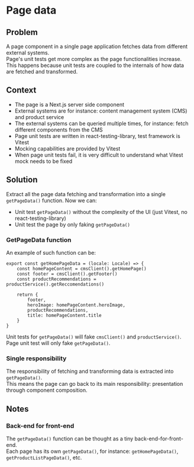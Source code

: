 # Page data

## Problem
A page component in a single page application fetches data from different external systems.  
Page's unit tests get more complex as the page functionalities increase.  
This happens because unit tests are coupled to the internals of how data are fetched and transformed.

## Context
- The page is a Next.js server side component
- External systems are for instance: content management system (CMS) and product service
- The external systems can be queried multiple times, for instance: fetch different components from the CMS
- Page unit tests are written in react-testing-library, test framework is Vitest
- Mocking capabilities are provided by Vitest
- When page unit tests fail, it is very difficult to understand what Vitest mock needs to be fixed

## Solution
Extract all the page data fetching and transformation into a single `getPageData()` function.
Now we can:
- Unit test `getPageData()` without the complexity of the UI (just Vitest, no react-testing-library)
- Unit test the page by only faking `getPageData()`

### GetPageData function
An example of such function can be:
```
export const getHomePageData = (locale: Locale) => {
    const homePageContent = cmsClient().getHomePage() 
    const footer = cmsClient().getFooter() 
    const productRecommendations = productService().getReccomendations() 
    
    return {
        footer,
        heroImage: homePageContent.heroImage,
        productRecommendations,
        title: homePageContent.title
    }
} 
```

Unit tests for `getPageData()` will fake `cmsClient()` and `productService()`.
Page unit test will only fake `getPageData()`.

### Single responsibility
The responsibility of fetching and transforming data is extracted into `getPageData()`.   
This means the page can go back to its main responsibility: presentation through component composition.

## Notes

### Back-end for front-end
The `getPageData()` function can be thought as a tiny back-end-for-front-end.  
Each page has its own `getPageData()`, for instance: `getHomePageData()`, `getProductListPageData()`, etc.

